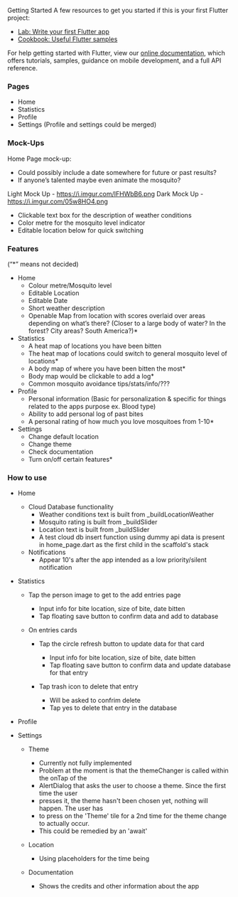Getting Started
A few resources to get you started if this is your first Flutter project:

- [Lab: Write your first Flutter app](https://flutter.dev/docs/get-started/codelab)
- [Cookbook: Useful Flutter samples](https://flutter.dev/docs/cookbook)

For help getting started with Flutter, view our
[online documentation](https://flutter.dev/docs), which offers tutorials,
samples, guidance on mobile development, and a full API reference.

### Pages
* Home
* Statistics 
* Profile 
* Settings (Profile and settings could be merged)

### Mock-Ups
Home Page mock-up:
* Could possibly include a date somewhere for future or past results?
* If anyone’s talented maybe even animate the mosquito?

Light Mock Up - https://i.imgur.com/IFHWbB6.png
Dark Mock Up - https://i.imgur.com/05w8HO4.png

* Clickable text box for the description of weather conditions
* Color metre for the mosquito level indicator
* Editable location below for quick switching

### Features
(“*” means not decided)
* Home
  * Colour metre/Mosquito level 
  * Editable Location
  * Editable Date
  * Short weather description
  * Openable Map from location with scores overlaid over areas depending on what’s there? (Closer to a  large body of water? In the forest? City areas? South America?)* 
* Statistics
  * A heat map of locations you have been bitten
  * The heat map of locations could switch to general mosquito level of locations*
  * A body map of where you have been bitten the most*
  * Body map would be clickable to add a log*
  * Common mosquito avoidance tips/stats/info/???
* Profile
  * Personal information (Basic for personalization & specific for things related to the apps purpose   ex. Blood type)
  * Ability to add personal log of past bites
  * A personal rating of how much you love mosquitoes from 1-10*
* Settings
  * Change default location
  * Change theme
  * Check documentation
  * Turn on/off certain features*

### How to use
* Home
    * Cloud Database functionality
        * Weather conditions text is built from _buildLocationWeather
        * Mosquito rating is built from  _buildSlider 
        * Location text is built from  _buildSlider
        * A test cloud db insert function using dummy api data is present in home_page.dart as the first child in the scaffold's stack
    * Notifications
        * Appear 10's after the app intended as a low priority/silent notification

* Statistics
  * Tap the person image to get to the add entries page
    * Input info for bite location, size of bite, date bitten
    * Tap floating save button to confirm data and add to database
  
  * On entries cards
    * Tap the circle refresh button to update data for that card
      * Input info for bite location, size of bite, date bitten
      * Tap floating save button to confirm data and update database for that entry

    * Tap trash icon to delete that entry
      * Will be asked to confrim delete
      * Tap yes to delete that entry in the database
* Profile

* Settings
  * Theme
    * Currently not fully implemented
    * Problem at the moment is that the themeChanger is called within the onTap of the 
    * AlertDialog that asks the user to choose a theme. Since the first time the user
    * presses it, the theme hasn't been chosen yet, nothing will happen. The user has
    * to press on the 'Theme' tile for a 2nd time for the theme change to actually occur.
    * This could be remedied by an 'await'
  
  * Location
    * Using placeholders for the time being

  * Documentation
    * Shows the credits and other information about the app

